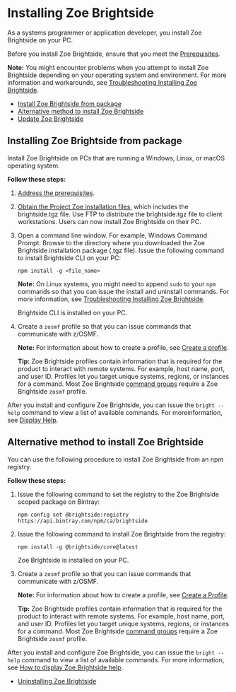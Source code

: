 # Installing Zoe Brightside

As a systems programmer or application developer, you install Zoe Brightside on your PC.

Before you install Zoe Brightside, ensure that you meet the [Prerequisites](cli-precli.md).

**Note:** You might encounter problems when you attempt to install
Zoe Brightside depending on your operating system and environment. For more information and workarounds, see [Troubleshooting Installing Zoe Brightside](cli-troubleshootinginstallingcli.md).

  - [Install Zoe Brightside from package](#install-zoe-brightside-from-package)
  - [Alternative method to install Zoe Brightside](#alternative-method-to-install-zoe-brightside)
  - [Update Zoe Brightside](#update-zoe-brightside)

## Installing Zoe Brightside from package

Install Zoe Brightside on PCs that are running a Windows, Linux, or macOS operating system.

**Follow these steps:**

1. [Address the prerequisites](cli-precli.md).

2. [Obtain the Project Zoe installation files](zoegettingstarted.md), which includes the brightside.tgz file. Use FTP to distribute the brightside.tgz file to client workstations.
    Users can now install Zoe Brightside on their PC.

3.  Open a command line window. For example, Windows Command Prompt. Browse to the directory where you downloaded the Zoe Brightside installation package (.tgz file). Issue the following command to install Brightside CLI on your PC:

    ```
    npm install -g <file_name>
    ```

    **Note:** On Linux systems, you might need to append `sudo` to your
    `npm` commands so that you can issue the install and uninstall
    commands. For more information, see [Troubleshooting Installing Zoe Brightside](cli-troubleshootinginstallingcli.md).

    Brightside CLI is installed on your PC.

4.  Create a `zosmf` profile so that you can issue commands that communicate with z/OSMF.

    **Note:** For information about how to create a profile, see [Create a profile](cli-createaprofile.md).

    **Tip:** Zoe Brightside profiles contain information that is required
    for the product to interact with remote systems. For example, host
    name, port, and user ID. Profiles let you target unique systems,
    regions, or instances for a command. Most Zoe Brightside [command
    groups](cli-commandgroups.md) require a Zoe Brightside
    `zosmf` profile.

After you install and configure Zoe Brightside, you can issue the `bright --help` command to view a list of available commands. For moreinformation, see [Display Help](cli-howtodisplaybrightsidehelp.md).


## Alternative method to install Zoe Brightside
You can use the following procedure to install Zoe Brightside from an npm registry.

**Follow these steps:**

1.  Issue the following command to set the registry to the Zoe Brightside scoped package on Bintray:

    ```
    npm config set @brightside:registry https://api.bintray.com/npm/ca/brightside
    ```

2.  Issue the following command to install Zoe Brightside from the registry:

    ```
    npm install -g @brightside/core@latest
    ```

    Zoe Brightside is installed on your PC.

3.  Create a `zosmf` profile so that you can issue commands that communicate with z/OSMF.

    **Note:** For information about how to create a profile, see [Create
    a
    Profile](cli-createaprofile.md).


    **Tip:** Zoe Brightside profiles contain information that is required
    for the product to interact with remote systems. For example, host
    name, port, and user ID. Profiles let you target unique systems,
    regions, or instances for a command. Most Zoe Brightside [command
    groups](cli-commandgroups.md) require a Zoe Brightside
    `zosmf` profile.


After you install and configure Zoe Brightside, you can issue the `bright
--help` command to view a list of available commands. For more information, see [How to display Zoe Brightside help](cli-howtodisplaybrightsidehelp.md).

  - [Uninstalling Zoe Brightside](cli-uninstallcli.md)
